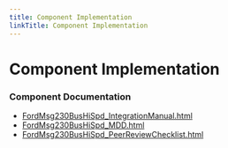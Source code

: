 ```yaml
---
title: Component Implementation
linkTitle: Component Implementation
---
```


# Component Implementation
### Component Documentation

- [FordMsg230BusHiSpd_IntegrationManual.html](doc/FordMsg230BusHiSpd_IntegrationManual.html)
- [FordMsg230BusHiSpd_MDD.html](doc/FordMsg230BusHiSpd_MDD.html)
- [FordMsg230BusHiSpd_PeerReviewChecklist.html](doc/FordMsg230BusHiSpd_PeerReviewChecklist.html)

